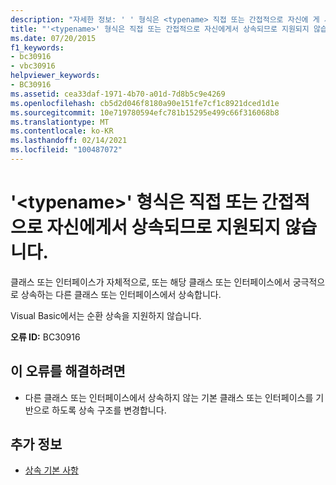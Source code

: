 ```yaml
---
description: "자세한 정보: ' ' 형식은 <typename> 직접 또는 간접적으로 자신에 게 서 상속 되므로 지원 되지 않습니다."
title: "'<typename>' 형식은 직접 또는 간접적으로 자신에게서 상속되므로 지원되지 않습니다."
ms.date: 07/20/2015
f1_keywords:
- bc30916
- vbc30916
helpviewer_keywords:
- BC30916
ms.assetid: cea33daf-1971-4b70-a01d-7d8b5c9e4269
ms.openlocfilehash: cb5d2d046f8180a90e151fe7cf1c8921dced1d1e
ms.sourcegitcommit: 10e719780594efc781b15295e499c66f316068b8
ms.translationtype: MT
ms.contentlocale: ko-KR
ms.lasthandoff: 02/14/2021
ms.locfileid: "100487072"
---
```

# <a name="type-typename-is-not-supported-because-it-either-directly-or-indirectly-inherits-from-itself"></a>'\<typename>' 형식은 직접 또는 간접적으로 자신에게서 상속되므로 지원되지 않습니다.

클래스 또는 인터페이스가 자체적으로, 또는 해당 클래스 또는 인터페이스에서 궁극적으로 상속하는 다른 클래스 또는 인터페이스에서 상속합니다.  
  
 Visual Basic에서는 순환 상속을 지원하지 않습니다.  
  
 **오류 ID:** BC30916  
  
## <a name="to-correct-this-error"></a>이 오류를 해결하려면  
  
- 다른 클래스 또는 인터페이스에서 상속하지 않는 기본 클래스 또는 인터페이스를 기반으로 하도록 상속 구조를 변경합니다.  
  
## <a name="see-also"></a>추가 정보

- [상속 기본 사항](../programming-guide/language-features/objects-and-classes/inheritance-basics.md)

